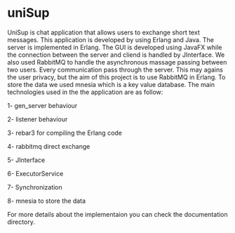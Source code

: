 # uniSup

UniSup is chat application that allows users to exchange short text messages.
This application is developed by using Erlang and Java.
The server is implemented in Erlang. The GUI is developed using JavaFX while the connection between the server and cliend is handled by JInterface. We also used RabbitMQ to handle the asynchronous massage passing between two users. Every communication pass through the server. This may agains the user privacy, but the aim of this project is to use RabbitMQ in Erlang. To store the data we used mnesia which is a key value database. The main technologies used in the the application are as follow:

1- gen_server behaviour 

2- listener behaviour

3- rebar3 for compiling the Erlang code

4- rabbitmq direct exchange

5- JInterface

6- ExecutorService

7- Synchronization

8- mnesia to store the data



For more details about the implementaion you can check the documentation directory. 
